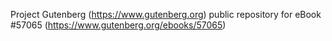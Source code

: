 Project Gutenberg (https://www.gutenberg.org) public repository for
eBook #57065 (https://www.gutenberg.org/ebooks/57065)
